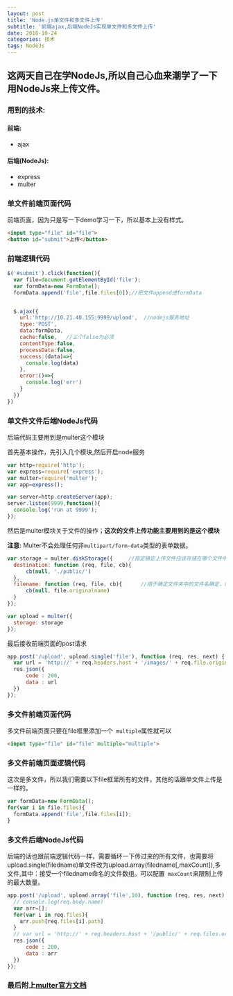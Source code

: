 ```yaml
---
layout: post
title: 'Node.js单文件和多文件上传'
subtitle: '前端ajax,后端NodeJs实现单文件和多文件上传'
date: 2018-10-24
categories: 技术
tags: NodeJs
---
```


## 这两天自己在学NodeJs,所以自己心血来潮学了一下用NodeJs来上传文件。

### 用到的技术:
#### 前端:
- ajax
#### 后端(NodeJs):
- express
- multer

### 单文件前端页面代码
前端页面，因为只是写一下demo学习一下，所以基本上没有样式。

``` html
<input type="file" id="file">
<button id="submit">上传</button>
```
### 前端逻辑代码
```javascript
$('#submit').click(function(){
  var file=document.getElementById('file');
  var formData=new FormData();
  formData.append('file',file.files[0]);//把文件append进formData


  $.ajax({
    url:'http://10.21.40.155:9999/upload',  //nodejs服务地址
    type:'POST',
    data:formData,
    cache:false,   //三个false为必须
    contentType:false,
    processData:false,
    success:(data)=>{
      console.log(data)
    },
    error:()=>{
      console.log('err')
    }
  })
})

```
### 单文件文件后端NodeJs代码
后端代码主要用到是multer这个模块

首先基本操作，先引入几个模块,然后开启node服务

```javascript
var http=require('http');
var express=require('express');
var multer=require('multer');
var app=express();

var server=http.createServer(app);
server.listen(9999,function(){
  console.log('run at 9999');
});
```

然后是multer模块关于文件的操作；**这次的文件上传功能主要用到的是这个模块**

**注意:** Multer不会处理任何非```multipart/form-data```类型的表单数据。
```javascript
var storage = multer.diskStorage({     //指定确定上传文件应该存储在哪个文件中,如果没有设置，则使用操作系统默认的临时文件夹。
  destination: function (req, file, cb){
      cb(null, './public/')
  },
  filename: function (req, file, cb){      //用于确定文件夹中的文件名确定，如果没有设置filename，每个文件将设置为一个随机文件名，并且是没有扩展名的。
      cb(null, file.originalname)
  }
});

var upload = multer({
  storage: storage
});
```
最后接收前端页面的post请求
```javascript
app.post('/upload', upload.single('file'), function (req, res, next) {   //single(filedname)接收一个一filedname命名的文件，这个文件的信息保存在req.file
  var url = 'http://' + req.headers.host + '/images/' + req.file.originalname
  res.json({
      code : 200,
      data : url
  })
});
```


### 多文件前端页面代码
多文件前端页面只要在file框里添加一个``` multiple```属性就可以
```html
<input type="file" id="file" multiple="multiple">
```

### 多文件前端页面逻辑代码
这次是多文件，所以我们需要以下file框里所有的文件，其他的话跟单文件上传是一样的。
```javascript
var formData=new FormData();
for(var i in file.files){
  formData.append('file',file.files[i]);
}
```
### 多文件后端NodeJs代码
后端的话也跟前端逻辑代码一样，需要循环一下传过来的所有文件，也需要将upload.single(filedname)单文件改为upload.array(filedname[,maxCount]),多文件,其中：接受一个filedname命名的文件数组。可以配置``` maxCount```来限制上传的最大数量。
```javascript
app.post('/upload', upload.array('file',10), function (req, res, next) {   //single(filedname)接收一个一filedname命名的文件，这个文件的信息保存在req.file
  // console.log(req.body.name)
  var arr=[];
  for(var i in req.files){ 
    arr.push[req.files[i].path]
  }
  // var url = 'http://' + req.headers.host + '/public/' + req.files.originalname
  res.json({
      code : 200,
      data : arr
  })
});
```

### 最后附上[multer官方文档](https://github.com/expressjs/multer/blob/master/doc/README-zh-cn.md)
